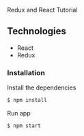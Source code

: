 Redux and React Tutorial

## Technologies

- React
- Redux

### Installation

Install the dependencies

```sh
$ npm install
```

Run app

```sh
$ npm start
```
